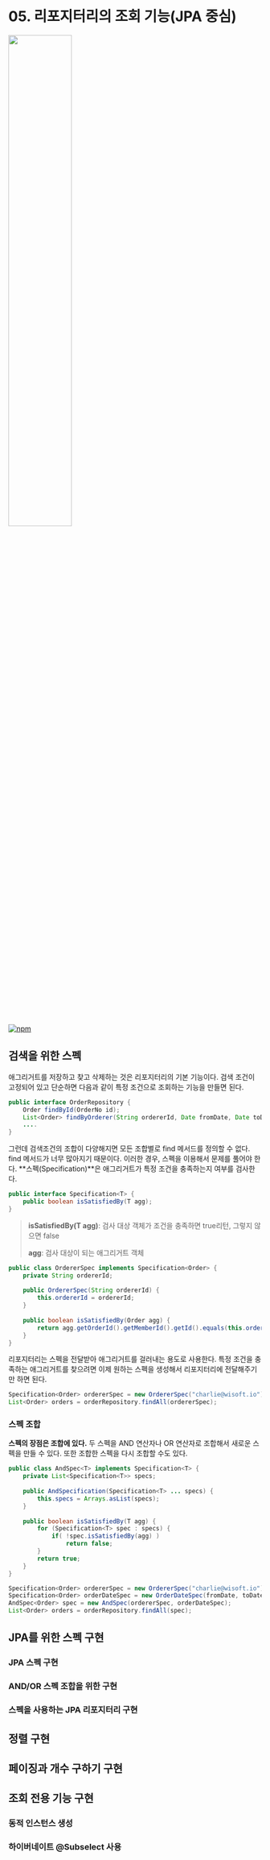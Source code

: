 # 05. 리포지터리의 조회 기능(JPA 중심)

<img src="https://user-images.githubusercontent.com/42791260/44824909-eedbc780-ac42-11e8-8dc2-c4b806b2b073.png" width="50%">

[![npm](https://img.shields.io/badge/version-2018.35-brightgreen.svg)]()

## 검색을 위한 스펙

애그리거트를 저장하고 찾고 삭제하는 것은 리포지터리의 기본 기능이다. 검색 조건이 고정되어 있고 단순하면 다음과 같이 특정 조건으로 조회하는 기능을 만들면 된다.

~~~java
public interface OrderRepository {
    Order findById(OrderNo id);
    List<Order> findByOrderer(String ordererId, Date fromDate, Date toDate);
    ....
}
~~~



그런데 검색조건의 조합이 다양해지면 모든 조합별로 find 메서드를 정의할 수 없다. find 메서드가 너무 많아지기 때문이다. 이러한 경우, 스펙을 이용해서 문제를 풀어야 한다. **스펙(Specification)**은 애그리거트가 특정 조건을 충족하는지 여부를 검사한다. 

~~~java
public interface Specification<T> {
    public boolean isSatisfiedBy(T agg);
}
~~~

> **isSatisfiedBy(T agg)**: 검사 대상 객체가 조건을 충족하면 true리턴, 그렇지 않으면 false
>
> **agg**: 검사 대상이 되는 애그리거트 객체



~~~java
public class OrdererSpec implements Specification<Order> {
    private String ordererId;
    
    public OrdererSpec(String ordererId) {
        this.ordererId = ordererId;
    }
    
    public boolean isSatisfiedBy(Order agg) {
        return agg.getOrderId().getMemberId().getId().equals(this.ordererId);
    }
}
~~~



리포지터리는 스펙을 전달받아 애그리거트를 걸러내는 용도로 사용한다. 특정 조건을 충족하는 애그리거트를 찾으려면 이제 원하는 스펙을 생성해서 리포지터리에 전달해주기만 하면 된다.

~~~java
Specification<Order> ordererSpec = new OrdererSpec("charlie@wisoft.io");
List<Order> orders = orderRepository.findAll(ordererSpec);
~~~



### 스펙 조합

**스펙의 장점은 조합에 있다.** 두 스펙을 AND 연산자나 OR 연산자로 조합해서 새로운 스펙을 만들 수 있다. 또한 조합한 스펙을 다시 조합할 수도 있다.

~~~java
public class AndSpec<T> implements Specification<T> {
    private List<Specification<T>> specs;
    
    public AndSpecification(Specification<T> ... specs) {
        this.specs = Arrays.asList(specs);
    }
    
    public boolean isSatisfiedBy(T agg) {
        for (Specification<T> spec : specs) {
            if( !spec.isSatisfiedBy(agg) )
                return false;
        }
        return true;
    }
}
~~~

~~~java
Specification<Order> ordererSpec = new OrdererSpec("charlie@wisoft.io");
Specification<Order> orderDateSpec = new OrderDateSpec(fromDate, toDate);
AndSpec<Order> spec = new AndSpec(ordererSpec, orderDateSpec);
List<Order> orders = orderRepository.findAll(spec);
~~~



## JPA를 위한 스펙 구현



### JPA 스펙 구현



### AND/OR 스펙 조합을 위한 구현



### 스펙을 사용하는 JPA 리포지터리 구현



## 정렬 구현



## 페이징과 개수 구하기 구현



## 조회 전용 기능 구현



### 동적 인스턴스 생성

### 하이버네이트 @Subselect 사용




